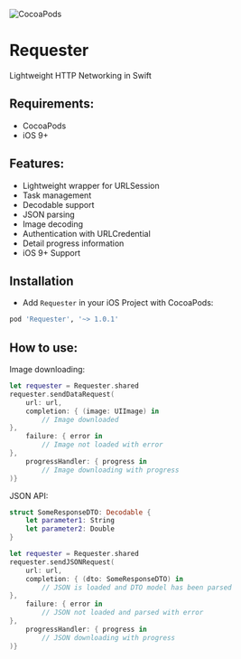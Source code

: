 ![CocoaPods](https://cocoapod-badges.herokuapp.com/v/Requester/badge.png)

# Requester

Lightweight HTTP Networking in Swift

## Requirements:
- CocoaPods
- iOS 9+

## Features:
- Lightweight wrapper for URLSession
- Task management
- Decodable support
- JSON parsing
- Image decoding
- Authentication with URLCredential
- Detail progress information
- iOS 9+ Support

## Installation
- Add `Requester` in your iOS Project with CocoaPods:
```ruby
pod 'Requester', '~> 1.0.1'
```

## How to use:
Image downloading:
```swift
let requester = Requester.shared
requester.sendDataRequest(
    url: url,
    completion: { (image: UIImage) in
        // Image downloaded
},
    failure: { error in
        // Image not loaded with error
},
    progressHandler: { progress in
        // Image downloading with progress
)}
```

JSON API:
```swift
struct SomeResponseDTO: Decodable {
    let parameter1: String
    let parameter2: Double
}

let requester = Requester.shared
requester.sendJSONRequest(
    url: url,
    completion: { (dto: SomeResponseDTO) in
        // JSON is loaded and DTO model has been parsed
},
    failure: { error in
        // JSON not loaded and parsed with error
},
    progressHandler: { progress in
        // JSON downloading with progress
)}
```
